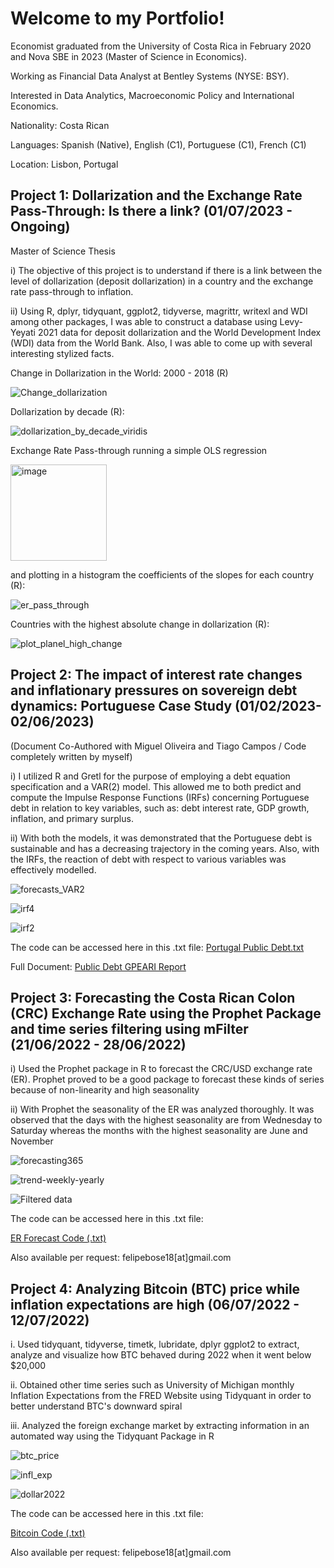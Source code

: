 # Welcome to my Portfolio!

Economist graduated from the University of Costa Rica in February 2020 and Nova SBE in 2023 (Master of Science in Economics).

Working as Financial Data Analyst at Bentley Systems (NYSE: BSY). 

Interested in Data Analytics, Macroeconomic Policy and International Economics.

Nationality: Costa Rican

Languages: Spanish (Native), English (C1), Portuguese (C1), French (C1)

Location: Lisbon, Portugal
 
## Project 1: Dollarization and the Exchange Rate Pass-Through: Is there a link? (01/07/2023 - Ongoing)

Master of Science Thesis

i) The objective of this project is to understand if there is a link between the level of dollarization (deposit dollarization) in a country and the exchange rate pass-through to inflation. 

ii) Using R, dplyr, tidyquant, ggplot2, tidyverse, magrittr, writexl and WDI among other packages, I was able to construct a database using Levy-Yeyati 2021 data for deposit dollarization and the World Development Index (WDI) data from the World Bank. Also, I was able to come up with several interesting stylized facts. 

Change in Dollarization in the World: 2000 - 2018 (R)

![Change_dollarization](https://github.com/lufebose/lufebose.github.io/assets/109878424/a16b0abd-f614-4089-8ab5-571afe61ae0e)

Dollarization by decade (R): 

![dollarization_by_decade_viridis](https://github.com/lufebose/lufebose.github.io/assets/109878424/9be94a0a-d9cc-4cf9-a2f5-6702b53a52cf)

Exchange Rate Pass-through running a simple OLS regression 

<img width="154" alt="image" src="https://github.com/lufebose/lufebose.github.io/assets/109878424/3d413647-dac1-401c-9ac0-8c14c93e811d">

and plotting in a histogram the coefficients of the slopes for each country (R):  

![er_pass_through](https://github.com/lufebose/lufebose.github.io/assets/109878424/7443e7cb-d843-45ff-9fcb-a0749ceacca9)

Countries with the highest absolute change in dollarization (R):

![plot_planel_high_change](https://github.com/lufebose/lufebose.github.io/assets/109878424/7a469d9f-9a05-4c2d-9ba5-51fb06fade7d)





## Project 2: The impact of interest rate changes and inflationary pressures on sovereign debt dynamics: Portuguese Case Study (01/02/2023-02/06/2023)

(Document Co-Authored with Miguel Oliveira and Tiago Campos / Code completely written by myself)

i) I utilized R and Gretl for the purpose of employing a debt equation specification and a VAR(2) model. This allowed me to both predict and compute the Impulse Response Functions (IRFs) concerning Portuguese debt in relation to key variables, such as: debt interest rate, GDP growth, inflation, and primary surplus.

ii) With both the models, it was demonstrated that the Portuguese debt is sustainable and has a decreasing trajectory in the coming years. Also, with the IRFs, the reaction of debt with respect to various variables was effectively modelled. 

![forecasts_VAR2](https://github.com/lufebose/lufebose.github.io/assets/109878424/c55dd2ba-32b0-402a-aa82-0f3d40dfbc24)

![irf4](https://github.com/lufebose/lufebose.github.io/assets/109878424/82c5d9ea-597c-45ba-8b50-072bc0107a27)

![irf2](https://github.com/lufebose/lufebose.github.io/assets/109878424/a1e27894-b9a8-4851-b314-f4d814e7804e)

The code can be accessed here in this .txt file:
[Portugal Public Debt.txt](https://github.com/lufebose/lufebose.github.io/files/12428664/Copy.Portugal.Public.Debt.R.txt)


Full Document:
[Public Debt GPEARI Report](https://github.com/lufebose/lufebose.github.io/files/12427787/Public.Debt.GPEARI.Report.-.Final.pdf)


## Project 3: Forecasting the Costa Rican Colon (CRC) Exchange Rate using the Prophet Package and time series filtering using mFilter (21/06/2022 - 28/06/2022)

i) Used the Prophet package in R to forecast the CRC/USD exchange rate (ER). Prophet proved to be a good package to forecast these kinds of series because of non-linearity and high seasonality

ii) With Prophet the seasonality of the ER was analyzed thoroughly. It was observed that the days with the highest seasonality are from Wednesday to Saturday whereas the months with the highest seasonality are June and November

![forecasting365](https://github.com/lufebose/lufebose.github.io/assets/109878424/990573c6-8ae5-4df5-bd74-75e2b4d34f36)

![trend-weekly-yearly](https://github.com/lufebose/lufebose.github.io/assets/109878424/8fa69be7-b44e-4434-8ed1-0f32ab04c898)

![Filtered data](https://github.com/lufebose/lufebose.github.io/assets/109878424/93812911-f126-4358-9a28-84522d964495)

The code can be accessed here in this .txt file:

[ER Forecast Code (.txt)](https://github.com/lufebose/lufebose.github.io/files/12428258/Copy.tc_forecast_prophet.R.txt) 

Also available per request: felipebose18[at]gmail.com


## Project 4: Analyzing Bitcoin (BTC) price while inflation expectations are high (06/07/2022 - 12/07/2022)

i. Used tidyquant, tidyverse, timetk, lubridate, dplyr ggplot2 to extract, analyze and visualize how BTC behaved during 2022 when it went below $20,000 

ii. Obtained other time series such as University of Michigan monthly Inflation Expectations from the FRED Website using Tidyquant in order to better understand BTC's downward spiral

iii. Analyzed the foreign exchange market by extracting information in an automated way using the Tidyquant Package in R

![btc_price](https://github.com/lufebose/lufebose.github.io/assets/109878424/c6db37b3-5885-44b4-bde3-e3d0d4b47229)

![infl_exp](https://github.com/lufebose/lufebose.github.io/assets/109878424/921acfbe-23ea-40c3-8697-f30c43a2bbe1)

![dollar2022](https://github.com/lufebose/lufebose.github.io/assets/109878424/ea7e7d90-0250-489f-a1fb-0d6563cf518f)

The code can be accessed here in this .txt file: 

[Bitcoin Code (.txt)](https://github.com/lufebose/lufebose.github.io/files/12428320/Copy.Bitcoin.Price.Analysis.and.forecast.R.txt) 

Also available per request: felipebose18[at]gmail.com






